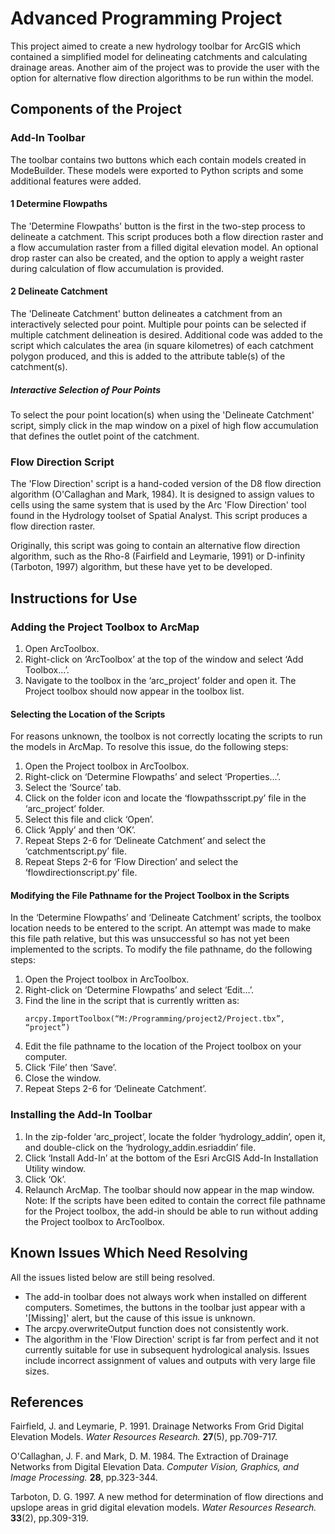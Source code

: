 # Advanced Programming Project

This project aimed to create a new hydrology toolbar for ArcGIS which contained a simplified model for delineating catchments and calculating drainage areas. Another aim of the project was to provide the user with the option for alternative flow direction algorithms to be run within the model.

## Components of the Project

### Add-In Toolbar

The toolbar contains two buttons which each contain models created in ModeBuilder. These models were exported to Python scripts and some additional features were added.

#### 1 Determine Flowpaths

The 'Determine Flowpaths' button is the first in the two-step process to delineate a catchment. This script produces both a flow direction raster and a flow accumulation raster from a filled digital elevation model. An optional drop raster can also be created, and the option to apply a weight raster during calculation of flow accumulation is provided.

#### 2 Delineate Catchment

The 'Delineate Catchment' button delineates a catchment from an interactively selected pour point. Multiple pour points can be selected if multiple catchment delineation is desired. Additional code was added to the script which calculates the area (in square kilometres) of each catchment polygon produced, and this is added to the attribute table(s) of the catchment(s).

##### Interactive Selection of Pour Points

To select the pour point location(s) when using the 'Delineate Catchment' script, simply click in the map window on a pixel of high flow accumulation that defines the outlet point of the catchment.

### Flow Direction Script

The 'Flow Direction' script is a hand-coded version of the D8 flow direction algorithm (O'Callaghan and Mark, 1984). It is designed to assign values to cells using the same system that is used by the Arc 'Flow Direction' tool found in the Hydrology toolset of Spatial Analyst. This script produces a flow direction raster.

Originally, this script was going to contain an alternative flow direction algorithm, such as the Rho-8 (Fairfield and Leymarie, 1991) or D-infinity (Tarboton, 1997) algorithm, but these have yet to be developed.

## Instructions for Use

### Adding the Project Toolbox to ArcMap

1.	Open ArcToolbox.
2.	Right-click on ‘ArcToolbox’ at the top of the window and select ‘Add Toolbox…’.
3.	Navigate to the toolbox in the ‘arc_project’ folder and open it. The Project toolbox should now appear in the toolbox list.

#### Selecting the Location of the Scripts

For reasons unknown, the toolbox is not correctly locating the scripts to run the models in ArcMap. To resolve this issue, do the following steps:
1.	Open the Project toolbox in ArcToolbox.
2.	Right-click on ‘Determine Flowpaths’ and select ‘Properties…’.
3.	Select the ‘Source’ tab.
4.	Click on the folder icon and locate the ‘flowpathsscript.py’ file in the ‘arc_project’ folder.
5.	Select this file and click ‘Open’.
6.	Click ‘Apply’ and then ‘OK’.
7.	Repeat Steps 2-6 for ‘Delineate Catchment’ and select the ‘catchmentscript.py’ file.
8.	Repeat Steps 2-6 for ‘Flow Direction’ and select the ‘flowdirectionscript.py’ file.

#### Modifying the File Pathname for the Project Toolbox in the Scripts

In the ‘Determine Flowpaths’ and ‘Delineate Catchment’ scripts, the toolbox location needs to be entered to the script. An attempt was made to make this file path relative, but this was unsuccessful so has not yet been implemented to the scripts. To modify the file pathname, do the following steps:
1.	Open the Project toolbox in ArcToolbox.
2.	Right-click on ‘Determine Flowpaths’ and select ‘Edit…’.
3.	Find the line in the script that is currently written as:
    ```
    arcpy.ImportToolbox(“M:/Programming/project2/Project.tbx”, “project”)
    ```
4.	Edit the file pathname to the location of the Project toolbox on your computer.
5.	Click ‘File’ then ‘Save’.
6.	Close the window.
7.	Repeat Steps 2-6 for ‘Delineate Catchment’. 

### Installing the Add-In Toolbar

1.	In the zip-folder ‘arc_project’, locate the folder ‘hydrology_addin’, open it, and double-click on the ‘hydrology_addin.esriaddin’ file.
2.	Click ‘Install Add-In’ at the bottom of the Esri ArcGIS Add-In Installation Utility window.
3.	Click ‘Ok’.
4.	Relaunch ArcMap. The toolbar should now appear in the map window.
Note: If the scripts have been edited to contain the correct file pathname for the Project toolbox, the add-in should be able to run without adding the Project toolbox to ArcToolbox.

## Known Issues Which Need Resolving

All the issues listed below are still being resolved.

* The add-in toolbar does not always work when installed on different computers. Sometimes, the buttons in the toolbar just appear with a '[Missing]' alert, but the cause of this issue is unknown.
* The arcpy.overwriteOutput function does not consistently work.
* The algorithm in the 'Flow Direction' script is far from perfect and it not currently suitable for use in subsequent hydrological analysis. Issues include incorrect assignment of values and outputs with very large file sizes.

## References

Fairfield, J. and Leymarie, P. 1991. Drainage Networks From Grid Digital Elevation Models. *Water Resources Research.* **27**(5), pp.709-717.

O'Callaghan, J. F. and Mark, D. M. 1984. The Extraction of Drainage Networks from Digital Elevation Data. *Computer Vision, Graphics, and Image Processing.* **28**, pp.323-344.

Tarboton, D. G. 1997. A new method for determination of flow directions and upslope areas in grid digital elevation models. *Water Resources Research.* **33**(2), pp.309-319.
